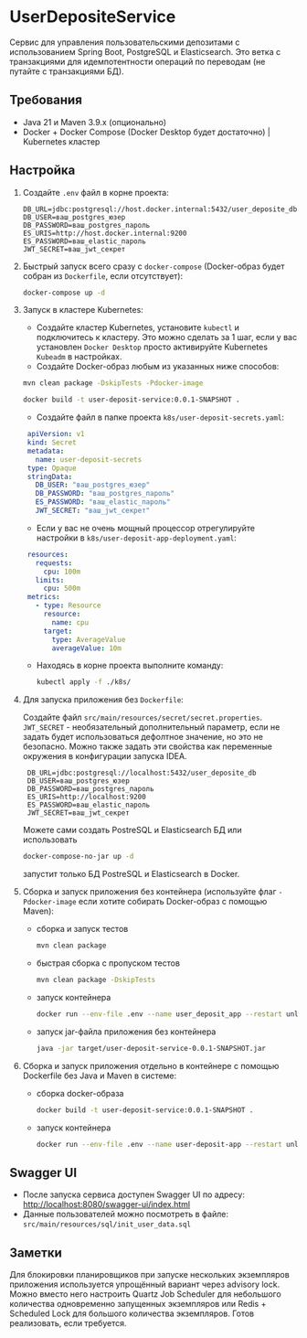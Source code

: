 # UserDepositeService

Сервис для управления пользовательскими депозитами с использованием Spring Boot, PostgreSQL и Elasticsearch.
Это ветка с транзакциями для идемпотентности операций по переводам (не путайте с транзакциями БД).

## Требования

- Java 21 и Maven 3.9.x (опционально)
- Docker + Docker Compose (Docker Desktop будет достаточно) | Kubernetes кластер

## Настройка

1. Создайте `.env` файл в корне проекта:
    ```properties
    DB_URL=jdbc:postgresql://host.docker.internal:5432/user_deposite_db
    DB_USER=ваш_postgres_юзер
    DB_PASSWORD=ваш_postgres_пароль
    ES_URIS=http://host.docker.internal:9200
    ES_PASSWORD=ваш_elastic_пароль
    JWT_SECRET=ваш_jwt_секрет
    ```

2. Быстрый запуск всего сразу с `docker-compose` (Docker-образ будет собран из `Dockerfile`, если отсутствует):
    ```bash
    docker-compose up -d
    ```

3. Запуск в кластере Kubernetes:
    - Создайте кластер Kubernetes, установите `kubectl` и подключитесь к кластеру.
      Это можно сделать за 1 шаг, если у вас установлен `Docker Desktop` просто активируйте Kubernetes `Kubeadm` в
      настройках.
    - Создайте Docker-образ любым из указанных ниже способов:
   ```bash
   mvn clean package -DskipTests -Pdocker-image
   ```
   ```bash
   docker build -t user-deposit-service:0.0.1-SNAPSHOT .
   ```

    - Создайте файл в папке проекта `k8s/user-deposit-secrets.yaml`:
   ```yaml
    apiVersion: v1
    kind: Secret
    metadata:
      name: user-deposit-secrets
    type: Opaque
    stringData:
      DB_USER: "ваш_postgres_юзер"
      DB_PASSWORD: "ваш_postgres_пароль"
      ES_PASSWORD: "ваш_elastic_пароль"
      JWT_SECRET: "ваш_jwt_секрет"
    ```

    - Если у вас не очень мощный процессор отрегулируйте настройки в `k8s/user-deposit-app-deployment.yaml`:
   ```yaml
    resources:
      requests:
        cpu: 100m
      limits:
        cpu: 500m
    metrics:
      - type: Resource
        resource:
          name: cpu
        target:
          type: AverageValue
          averageValue: 10m
    ```

    - Находясь в корне проекта выполните команду:
      ```bash
      kubectl apply -f ./k8s/
      ```

4. Для запуска приложения без `Dockerfile`:

   Создайте файл `src/main/resources/secret/secret.properties`.
   `JWT_SECRET` - необязательный дополнительный параметр,
   если не задать будет использоваться дефолтное значение, но это не безопасно.
   Можно также задать эти свойства как переменные окружения в конфигурации запуска IDEA.

   ```properties
    DB_URL=jdbc:postgresql://localhost:5432/user_deposite_db
    DB_USER=ваш_postgres_юзер
    DB_PASSWORD=ваш_postgres_пароль
    ES_URIS=http://localhost:9200
    ES_PASSWORD=ваш_elastic_пароль
    JWT_SECRET=ваш_jwt_секрет
    ```
   Можете сами создать PostreSQL и Elasticsearch БД или использовать
    ```bash
    docker-compose-no-jar up -d
    ```
   запустит только БД PostreSQL и Elasticsearch в Docker.

5. Сборка и запуск приложения без контейнера
   (используйте флаг `-Pdocker-image` если хотите собирать Docker-образ с помощью Maven):
    - сборка и запуск тестов
        ```bash
        mvn clean package
        ```
    - быстрая сборка с пропуском тестов
      ```bash
      mvn clean package -DskipTests
      ```
    - запуск контейнера
      ```bash
      docker run --env-file .env --name user_deposit_app --restart unless-stopped -p 8080:8080 -d user-deposit-service:0.0.1-SNAPSHOT
      ```
    - запуск jar-файла приложения без контейнера
      ```bash
      java -jar target/user-deposit-service-0.0.1-SNAPSHOT.jar
      ```

6. Сборка и запуск приложения отдельно в контейнере с помощью Dockerfile без Java и Maven в системе:
    - сборка docker-образа
      ```bash
      docker build -t user-deposit-service:0.0.1-SNAPSHOT .
      ```
    - запуск контейнера
      ```bash
      docker run --env-file .env --name user-deposit-app --restart unless-stopped -p 8080:8080 -d user-deposit-service:0.0.1-SNAPSHOT
      ```

## Swagger UI

- После запуска сервиса доступен Swagger UI по адресу:  
  <http://localhost:8080/swagger-ui/index.html>
- Данные пользователей можно посмотреть в файле:  
  `src/main/resources/sql/init_user_data.sql`

## Заметки

Для блокировки планировщиков при запуске нескольких экземпляров приложения используется
упрощённый вариант через advisory lock. Можно вместо него настроить Quartz Job Scheduler для небольшого
количества одновременно запущенных экземпляров или Redis + Scheduled Lock
для большого количества экземпляров. Готов реализовать, если требуется.
